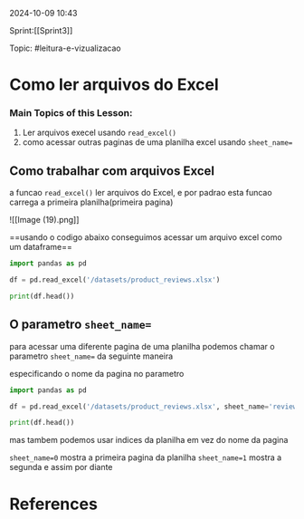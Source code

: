 
2024-10-09 10:43

Sprint:[[Sprint3]]

Topic: #leitura-e-vizualizacao 


# Como ler arquivos do Excel
### Main Topics of this Lesson:
1. Ler arquivos execel usando `read_excel()`
2. como acessar outras paginas de uma planilha excel usando `sheet_name=`

## Como trabalhar com arquivos Excel
a funcao `read_excel()` ler arquivos do Excel, e por padrao esta funcao carrega a primeira planilha(primeira pagina) 

![[Image (19).png]]

==usando o codigo abaixo conseguimos acessar um arquivo excel como um dataframe==

```python
import pandas as pd

df = pd.read_excel('/datasets/product_reviews.xlsx')

print(df.head())

```


## O parametro `sheet_name=`
para acessar uma diferente pagina de uma planilha podemos chamar o parametro `sheet_name=` da seguinte maneira

especificando o nome da pagina no parametro

```python
import pandas as pd

df = pd.read_excel('/datasets/product_reviews.xlsx', sheet_name='reviewers')

print(df.head())
```

mas tambem podemos usar indices da planilha em vez do nome da pagina

`sheet_name=0`
mostra a primeira pagina da planilha
`sheet_name=1`
mostra a segunda  e assim por diante 






# References






